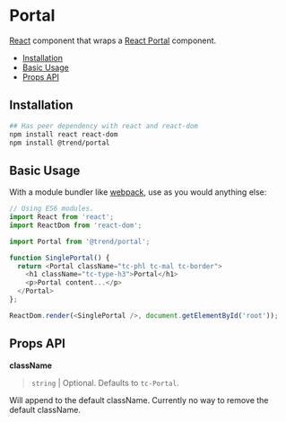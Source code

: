 # Portal

[React](https://reactjs.org/) component that wraps a [React Portal](https://reactjs.org/docs/portals.html#___gatsby) component.

* [Installation](#installation)
* [Basic Usage](#usage)
* [Props API](#props)

## <a name="installation"></a> Installation

```bash
## Has peer dependency with react and react-dom
npm install react react-dom
npm install @trend/portal
```

## <a name="usage"></a> Basic Usage

With a module bundler like [webpack](https://webpack.js.org/), use as you would anything else:

```javascript
// Using ES6 modules.
import React from 'react';
import ReactDom from 'react-dom';

import Portal from '@trend/portal';

function SinglePortal() {
  return <Portal className="tc-phl tc-mal tc-border">
    <h1 className="tc-type-h3">Portal</h1>
    <p>Portal content...</p>
  </Portal>
};

ReactDom.render(<SinglePortal />, document.getElementById('root'));
```

## <a name="props"></a> Props API

**className**

> `string` | Optional.  Defaults to `tc-Portal`.

Will append to the default className.  Currently no way to remove the default className.
